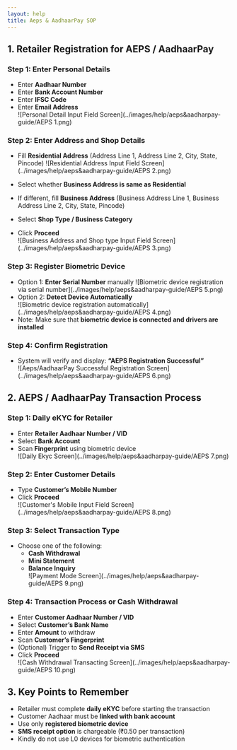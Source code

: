 ```yaml
---
layout: help
title: Aeps & AadhaarPay SOP
---
```


## 1. Retailer Registration for AEPS / AadhaarPay

### Step 1: Enter Personal Details

- Enter **Aadhaar Number**  
- Enter **Bank Account Number**  
- Enter **IFSC Code**  
- Enter **Email Address**  
![Personal Detail Input Field Screen](../images/help/aeps&aadharpay-guide/AEPS 1.png)

### Step 2: Enter Address and Shop Details

- Fill **Residential Address** (Address Line 1, Address Line 2, City, State, Pincode)
![Residential Address Input Field Screen](../images/help/aeps&aadharpay-guide/AEPS 2.png)

- Select whether **Business Address is same as Residential**  
- If different, fill **Business Address**  (Business Address Line 1, Business Address Line 2, City, State, Pincode)
- Select **Shop Type / Business Category**  
- Click **Proceed**  
![Business Address and Shop type Input Field Screen](../images/help/aeps&aadharpay-guide/AEPS 3.png)

### Step 3: Register Biometric Device

- Option 1: **Enter Serial Number** manually 
![Biometric device registration via serial number](../images/help/aeps&aadharpay-guide/AEPS 5.png)
- Option 2: **Detect Device Automatically**  
![Biometric device registration automatically](../images/help/aeps&aadharpay-guide/AEPS 4.png) 
- Note: Make sure that **biometric device is connected and drivers are installed**  


### Step 4: Confirm Registration

- System will verify and display: **“AEPS Registration Successful”**  
![Aeps/AadhaarPay Successful Registration Screen](../images/help/aeps&aadharpay-guide/AEPS 6.png)

## 2. AEPS / AadhaarPay Transaction Process

### Step 1: Daily eKYC for Retailer

- Enter **Retailer Aadhaar Number / VID**  
- Select **Bank Account**  
- Scan **Fingerprint** using biometric device  
![Daily Ekyc Screen](../images/help/aeps&aadharpay-guide/AEPS 7.png)

### Step 2: Enter Customer Details

- Type **Customer’s Mobile Number**  
- Click **Proceed**  
![Customer's Mobile Input Field Screen](../images/help/aeps&aadharpay-guide/AEPS 8.png)

### Step 3: Select Transaction Type

- Choose one of the following:  
  - **Cash Withdrawal**  
  - **Mini Statement**  
  - **Balance Inquiry**  
![Payment Mode Screen](../images/help/aeps&aadharpay-guide/AEPS 9.png)

### Step 4: Transaction Process or Cash Withdrawal 

- Enter **Customer Aadhaar Number / VID**  
- Select **Customer’s Bank Name**  
- Enter **Amount** to withdraw  
- Scan **Customer’s Fingerprint**  
- (Optional) Trigger to **Send Receipt via SMS**  
- Click **Proceed**  
![Cash Withdrawal Transacting Screen](../images/help/aeps&aadharpay-guide/AEPS 10.png)

## 3. Key Points to Remember

- Retailer must complete **daily eKYC** before starting the transaction 
- Customer Aadhaar must be **linked with bank account**  
- Use only **registered biometric device**  
- **SMS receipt option** is chargeable (₹0.50 per transaction) 
- Kindly do not use L0 devices for biometric authentication 

